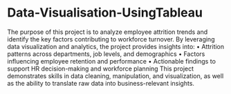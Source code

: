 # Data-Visualisation-UsingTableau

The purpose of this project is to analyze employee attrition trends and identify the key factors contributing to workforce turnover. By leveraging data visualization and analytics, the project provides insights into:
•	Attrition patterns across departments, job levels, and demographics
•	Factors influencing employee retention and performance
•	Actionable findings to support HR decision-making and workforce planning
This project demonstrates skills in data cleaning, manipulation, and visualization, as well as the ability to translate raw data into business-relevant insights.

